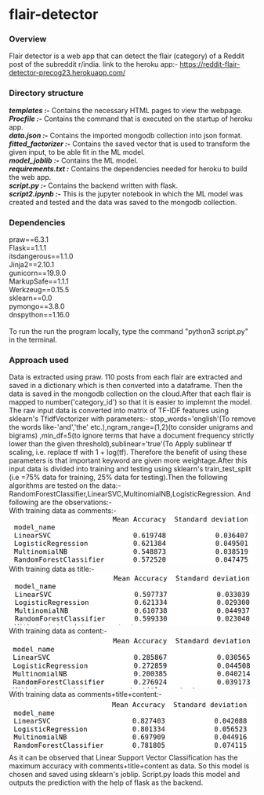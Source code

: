 # flair-detector
### Overview
Flair detector is a web app that can detect the flair (category) of a Reddit post of the subreddit r/india.
link to the heroku app:- https://reddit-flair-detector-precog23.herokuapp.com/
### Directory structure
***templates :-*** Contains the necessary HTML pages to view the webpage.<br />
***Procfile :-*** Contains the command that is executed on the startup of heroku app.<br />
***data.json :-*** Contains the imported mongodb collection into json format.<br />
***fitted_factorizer :-*** Contains the saved vector that is used to transform the given input, to be able fit in the ML model.<br />
***model_joblib :-*** Contains the ML model.<br />
***requirements.txt :*** Contains the dependencies needed for heroku to build the web app.<br />
***script.py :-*** Contains the backend written with flask.<br />
***script2.ipynb :-*** This is the jupyter notebook in which the ML model was created and tested and the data was saved to the mongodb collection.<br />
### Dependencies
praw==6.3.1<br />
Flask==1.1.1<br />
itsdangerous==1.1.0<br /> 
Jinja2==2.10.1    <br /> 
gunicorn==19.9.0<br />
MarkupSafe==1.1.1<br />
Werkzeug==0.15.5<br />
sklearn==0.0 <br /> 
pymongo==3.8.0<br />
dnspython==1.16.0<br /><br />
To run the run the program locally, type the command "python3 script.py" in the terminal.
### Approach used 
Data is extracted using praw. 110 posts from each flair are extracted and saved in a dictionary which is then converted into a dataframe. Then the data is saved in the mongodb collection on the cloud.After that each flair is mapped to number('category_id') so that it is easier to implemnt the model. The raw input data is converted into matrix of TF-IDF features using sklearn's TfidfVectorizer with parameters:- stop_words='english'(To remove the words like-'and','the' etc.),ngram_range=(1,2)(to consider unigrams and bigrams) ,min_df=5(to ignore terms that have a document frequency strictly lower than the given threshold),sublinear='true'(To Apply sublinear tf scaling, i.e. replace tf with 1 + log(tf). Therefore the benefit of using these parameters is that important keyword are given more weightage.After this input data is divided into training and testing using sklearn's train_test_split (i.e =75% data for training, 25% data for testing).Then the following algorithms are tested on the data:-RandomForestClassifier,LinearSVC,MultinomialNB,LogisticRegression. And following are the observations:-<br />
With training data as comments:-<br />
![Screenshot1](screenshot1.png)
With training data as title:-<br />
![Screenshot2](screenshot2.png) <br />
With training data as content:-<br />
![Screenshot](screenshot3.png)
With training data as comments+title+content:- <br />
![Screenshot4](screenshot4.png)
<br />
As it can be observed that Linear Support Vector Classification has the maximum accuracy with comments+title+content as data. So this model is chosen and saved using sklearn's joblip. Script.py loads this model and outputs the prediction with the help of flask as the backend.
